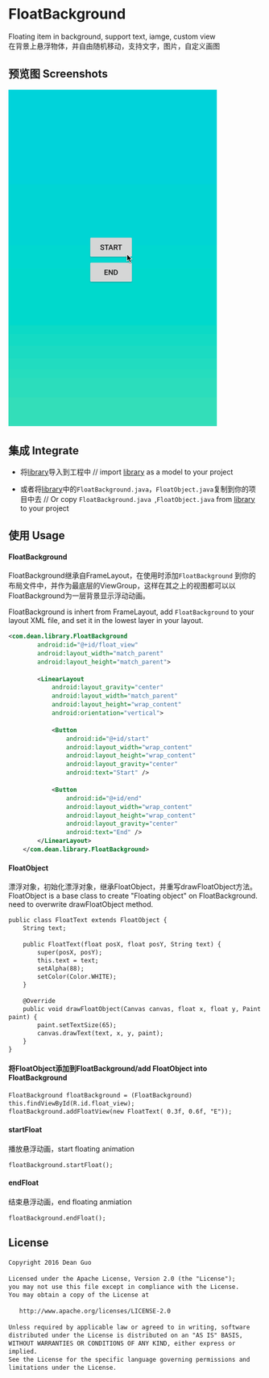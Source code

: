 # FloatBackground  

Floating item in background, support text, iamge, custom view  
在背景上悬浮物体，并自由随机移动，支持文字，图片，自定义画图  

## 预览图 Screenshots
![demo1](/screenshot/floatbackground.gif) 

## 集成 Integrate

*  将[library](/library)导入到工程中  // import [library](/library) as a model to your project
  
*  或者将[library](/library)中的`FloatBackground.java`，`FloatObject.java`复制到你的项目中去 // Or copy `FloatBackground.java `,`FloatObject.java` from [library](/library) to your project

## 使用 Usage
#### FloatBackground
FloatBackground继承自FrameLayout，在使用时添加`FloatBackground` 到你的布局文件中，并作为最底层的ViewGroup，这样在其之上的视图都可以以FloatBackground为一层背景显示浮动动画。

FloatBackground is inhert from FrameLayout, add `FloatBackground` to your layout XML file, and set it in the lowest layer in your layout.

```XML
<com.dean.library.FloatBackground
        android:id="@+id/float_view"
        android:layout_width="match_parent"
        android:layout_height="match_parent">

        <LinearLayout
            android:layout_gravity="center"
            android:layout_width="match_parent"
            android:layout_height="wrap_content"
            android:orientation="vertical">

            <Button
                android:id="@+id/start"
                android:layout_width="wrap_content"
                android:layout_height="wrap_content"
                android:layout_gravity="center"
                android:text="Start" />

            <Button
                android:id="@+id/end"
                android:layout_width="wrap_content"
                android:layout_height="wrap_content"
                android:layout_gravity="center"
                android:text="End" />
        </LinearLayout>
    </com.dean.library.FloatBackground>
```

#### FloatObject  
漂浮对象，初始化漂浮对象，继承FloatObject，并重写drawFloatObject方法。
FloatObject is a base class to create "Floating object" on FloatBackground. need to overwrite drawFloatObject method.
```
public class FloatText extends FloatObject {
    String text;

    public FloatText(float posX, float posY, String text) {
        super(posX, posY);
        this.text = text;
        setAlpha(88);
        setColor(Color.WHITE);
    }

    @Override
    public void drawFloatObject(Canvas canvas, float x, float y, Paint paint) {
        paint.setTextSize(65);
        canvas.drawText(text, x, y, paint);
    }
}
```

#### 将FloatObject添加到FloatBackground/add FloatObject into FloatBackground
```
FloatBackground floatBackground = (FloatBackground) this.findViewById(R.id.float_view);
floatBackground.addFloatView(new FloatText( 0.3f, 0.6f, "E"));
```

#### startFloat
播放悬浮动画，start floating animation
```
floatBackground.startFloat();
```

#### endFloat
结束悬浮动画，end floating anmiation
```
floatBackground.endFloat();
```

## License
```
Copyright 2016 Dean Guo

Licensed under the Apache License, Version 2.0 (the "License");
you may not use this file except in compliance with the License.
You may obtain a copy of the License at

   http://www.apache.org/licenses/LICENSE-2.0

Unless required by applicable law or agreed to in writing, software
distributed under the License is distributed on an "AS IS" BASIS,
WITHOUT WARRANTIES OR CONDITIONS OF ANY KIND, either express or implied.
See the License for the specific language governing permissions and
limitations under the License.
```
